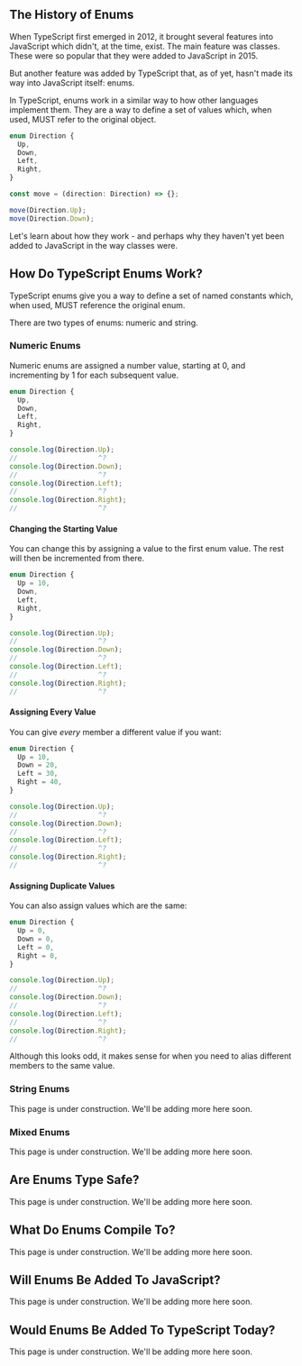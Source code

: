 ## The History of Enums

When TypeScript first emerged in 2012, it brought several features into JavaScript which didn't, at the time, exist. The main feature was classes. These were so popular that they were added to JavaScript in 2015.

But another feature was added by TypeScript that, as of yet, hasn't made its way into JavaScript itself: enums.

In TypeScript, enums work in a similar way to how other languages implement them. They are a way to define a set of values which, when used, MUST refer to the original object.

```ts twoslash
enum Direction {
  Up,
  Down,
  Left,
  Right,
}

const move = (direction: Direction) => {};

move(Direction.Up);
move(Direction.Down);
```

Let's learn about how they work - and perhaps why they haven't yet been added to JavaScript in the way classes were.

## How Do TypeScript Enums Work?

TypeScript enums give you a way to define a set of named constants which, when used, MUST reference the original enum.

There are two types of enums: numeric and string.

### Numeric Enums

Numeric enums are assigned a number value, starting at 0, and incrementing by 1 for each subsequent value.

```ts twoslash
enum Direction {
  Up,
  Down,
  Left,
  Right,
}

console.log(Direction.Up);
//                    ^?
console.log(Direction.Down);
//                    ^?
console.log(Direction.Left);
//                    ^?
console.log(Direction.Right);
//                    ^?
```

#### Changing the Starting Value

You can change this by assigning a value to the first enum value. The rest will then be incremented from there.

```ts twoslash
enum Direction {
  Up = 10,
  Down,
  Left,
  Right,
}

console.log(Direction.Up);
//                    ^?
console.log(Direction.Down);
//                    ^?
console.log(Direction.Left);
//                    ^?
console.log(Direction.Right);
//                    ^?
```

#### Assigning Every Value

You can give _every_ member a different value if you want:

```ts twoslash
enum Direction {
  Up = 10,
  Down = 20,
  Left = 30,
  Right = 40,
}

console.log(Direction.Up);
//                    ^?
console.log(Direction.Down);
//                    ^?
console.log(Direction.Left);
//                    ^?
console.log(Direction.Right);
//                    ^?
```

#### Assigning Duplicate Values

You can also assign values which are the same:

```ts twoslash
enum Direction {
  Up = 0,
  Down = 0,
  Left = 0,
  Right = 0,
}

console.log(Direction.Up);
//                    ^?
console.log(Direction.Down);
//                    ^?
console.log(Direction.Left);
//                    ^?
console.log(Direction.Right);
//                    ^?
```

Although this looks odd, it makes sense for when you need to alias different members to the same value.

### String Enums

This page is under construction. We'll be adding more here soon.

### Mixed Enums

This page is under construction. We'll be adding more here soon.

## Are Enums Type Safe?

This page is under construction. We'll be adding more here soon.

## What Do Enums Compile To?

This page is under construction. We'll be adding more here soon.

## Will Enums Be Added To JavaScript?

This page is under construction. We'll be adding more here soon.

## Would Enums Be Added To TypeScript Today?

This page is under construction. We'll be adding more here soon.
